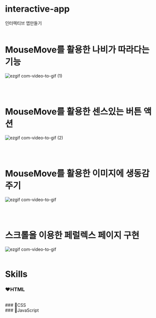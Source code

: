 # interactive-app
인터렉티브 앱만들기
<br> 
<br>
 
# MouseMove를 활용한 나비가 따라다는 기능
![ezgif com-video-to-gif (1)](https://github.com/oridori2705/interactive-app/assets/90139306/68b8f24a-67cf-45ab-97b3-109aa7162e4a)

<br>
<br>

# MouseMove를 활용한 센스있는 버튼 액션
![ezgif com-video-to-gif (2)](https://github.com/oridori2705/interactive-app/assets/90139306/5acea158-b72a-409f-b4c0-f608bc693252)

<br>
<br>


# MouseMove를 활용한 이미지에 생동감 주기


![ezgif com-video-to-gif](https://github.com/oridori2705/interactive-app/assets/90139306/9a2fdd4d-bfa1-4318-b384-3d1ed5547151)

<br>
<br>


# 스크롤을 이용한 페럴렉스 페이지 구현
![ezgif com-video-to-gif](https://github.com/oridori2705/interactive-app/assets/90139306/d3ca8df4-29d4-4fdf-ba4a-b916014f3d83)
<br>
<br>

# Skills
### ❤HTML
<br>
### 🧡CSS
<br>
### 💛JavaScript
<br>
